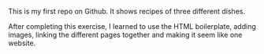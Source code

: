 This is my first repo on Github. It shows recipes of three different dishes.

After completing this exercise, I learned to use the HTML boilerplate, adding images, linking the different pages together and making it seem like one website. 